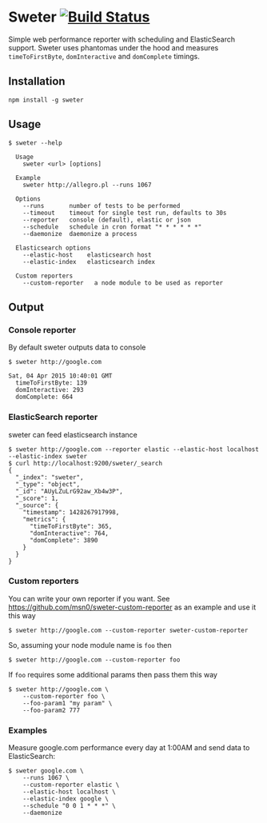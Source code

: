 # Sweter [![Build Status](https://travis-ci.org/msn0/sweter.svg?branch=master)](http://travis-ci.org/msn0/sweter)

Simple web performance reporter with scheduling and ElasticSearch support. Sweter uses phantomas under the hood
and measures `timeToFirstByte`, `domInteractive` and `domComplete` timings.

## Installation

```
npm install -g sweter
```

## Usage

```
$ sweter --help

  Usage
    sweter <url> [options]

  Example
    sweter http://allegro.pl --runs 1067

  Options
    --runs       number of tests to be performed
    --timeout    timeout for single test run, defaults to 30s
    --reporter   console (default), elastic or json
    --schedule   schedule in cron format "* * * * * *"
    --daemonize  daemonize a process

  Elasticsearch options
    --elastic-host    elasticsearch host
    --elastic-index   elasticsearch index

  Custom reporters
    --custom-reporter   a node module to be used as reporter
```

## Output

### Console reporter

By default sweter outputs data to console

```
$ sweter http://google.com

Sat, 04 Apr 2015 10:40:01 GMT
  timeToFirstByte: 139
  domInteractive: 293
  domComplete: 664
```

### ElasticSearch reporter

sweter can feed elasticsearch instance

```
$ sweter http://google.com --reporter elastic --elastic-host localhost --elastic-index sweter
$ curl http://localhost:9200/sweter/_search
{
  "_index": "sweter",
  "_type": "object",
  "_id": "AUyLZuLrG92aw_Xb4w3P",
  "_score": 1,
  "_source": {
    "timestamp": 1428267917998,
    "metrics": {
      "timeToFirstByte": 365,
      "domInteractive": 764,
      "domComplete": 3890
    }
  }
}
```

### Custom reporters

You can write your own reporter if you want. See https://github.com/msn0/sweter-custom-reporter as an example and use it this way

```
$ sweter http://google.com --custom-reporter sweter-custom-reporter
```

So, assuming your node module name is ``foo`` then

```
$ sweter http://google.com --custom-reporter foo
```

If ``foo`` requires some additional params then pass them this way

```
$ sweter http://google.com \
    --custom-reporter foo \
    --foo-param1 "my param" \
    --foo-param2 777
```

### Examples

Measure google.com performance every day at 1:00AM and send data to ElasticSearch:

```
$ sweter google.com \
    --runs 1067 \
    --custom-reporter elastic \
    --elastic-host localhost \
    --elastic-index google \
    --schedule "0 0 1 * * *" \
    --daemonize
```
